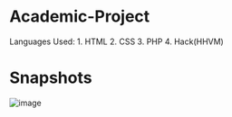 # Academic-Project
 Languages Used:
             1. HTML
             2. CSS
             3. PHP
             4. Hack(HHVM)
 # Snapshots
 
 
![image](https://user-images.githubusercontent.com/53144521/128414150-a3f6389d-aa2f-411c-a967-5c30f3b2bcfe.png)
